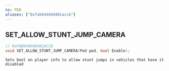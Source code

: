 ```yaml
---
ns: PED
aliases: ["0xfab944d4d481accb"]
---
```

## SET_ALLOW_STUNT_JUMP_CAMERA

```c
// 0xFAB944D4D481ACCB
void SET_ALLOW_STUNT_JUMP_CAMERA(Ped ped, bool Enable);
```

```
Sets bool on player info to allow stunt jumps in vehicles that have it disabled
```
